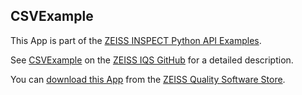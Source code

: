 ## CSVExample

This App is part of the [ZEISS INSPECT Python API Examples](https://zeissiqs.github.io/zeiss-inspect-addon-api/2025/python_examples/index.html).

See [CSVExample](https://zeissiqs.github.io/zeiss-inspect-addon-api/2025/python_examples/misc/csv_example.html) on the [ZEISS IQS GitHub](https://zeissiqs.github.io/zeiss-inspect-addon-api/2025/index.html) for a detailed description.

You can [download this App](https://software-store.zeiss.com/products/apps/CSVExample) from the [ZEISS Quality Software Store](https://software-store.zeiss.com).